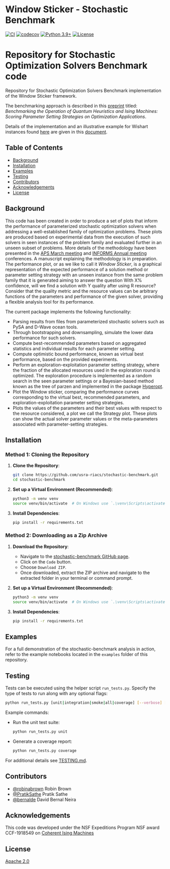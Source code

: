 # Window Sticker - Stochastic Benchmark

[![CI](https://github.com/bernalde/stochastic-benchmark/actions/workflows/ci.yml/badge.svg)](https://github.com/bernalde/stochastic-benchmark/actions/workflows/ci.yml)
[![codecov](https://codecov.io/gh/bernalde/stochastic-benchmark/branch/main/graph/badge.svg)](https://codecov.io/gh/bernalde/stochastic-benchmark)
[![Python 3.9+](https://img.shields.io/badge/python-3.9+-blue.svg)](https://www.python.org/downloads/release/python-390/)
[![License](https://img.shields.io/github/license/bernalde/stochastic-benchmark)](LICENSE)

Repository for Stochastic Optimization Solvers Benchmark code
=======
Repository for Stochastic Optimization Solvers Benchmark implementation of the Window Sticker framework.

The benchmarking approach is described in this [preprint](https://arxiv.org/abs/2402.10255) titled: *Benchmarking the Operation of Quantum Heuristics and Ising Machines: Scoring Parameter Setting Strategies on Optimization Applications*.

Details of the implementation and an illustrative example for Wishart instances found [here](examples/wishart_n_50_alpha_0.5/wishart_n_50_alpha_0.50.ipynb) are given in this [document](stochastic-benchmarking-notes.pdf).

## Table of Contents

- [Background](#background)
- [Installation](#installation)
- [Examples](#examples)
- [Testing](#testing)
- [Contributors](#contributors)
- [Acknowledgements](#acknowledgements)
- [License](#license)


## Background
This code has been created in order to produce a set of plots that inform the performance of parameterized stochastic optimization solvers when addressing a well-established family of optimization problems.
These plots are produced based on experimental data from the execution of such solvers in seen instances of the problem family and evaluated further in an unseen subset of problems.
More details of the methodology have been presented in the [APS March meeting](https://meetings.aps.org/Meeting/MAR22/Session/F38.5) and [INFORMS Annual meeting](https://www.abstractsonline.com/pp8/#!/10693/presentation/8455) conferences.
A manuscript explaining the methodology is in preparation.
The performance plot, or as we like to call it *Window Sticker*, is a graphical representation of the expected performance of a solution method or parameter setting strategy with an unseen instance from the same problem family that it is generated aiming to answer the question With X% confidence, will we find a solution with Y quality after using R resource?
Consider that the quality metric and the resource values can be arbitrary functions of the parameters and performance of the given solver, providing a flexible analysis tool for its performance.

The current package implements the following functionality:
- Parsing results from files from parameterized stochastic solvers such as PySA and D-Wave ocean tools.
- Through bootstrapping and downsampling, simulate the lower data performance for such solvers.
- Compute best-recommended parameters based on aggregated statistics and individual results for each parameter setting.
- Compute optimistic bound performance, known as virtual best performance, based on the provided experiments.
- Perform an exploration-exploitation parameter setting strategy, where the fraction of the allocated resources used in the exploration round is optimized. The exploration procedure is implemented as a random search in the seen parameter settings or a Bayesian-based method known as the tree of parzen and implemented in the package [Hyperopt](https://hyperopt.github.io/hyperopt/).
- Plot the Window sticker, comparing the performance curves corresponding to the virtual best, recommended parameters, and exploration-exploitation parameter setting strategies.
- Plots the values of the parameters and their best values with respect to the resource considered, a plot we call the Strategy plot. These plots can show the actual solver parameter values or the meta-parameters associated with parameter-setting strategies.

## Installation

### Method 1: Cloning the Repository

1. **Clone the Repository**:
    ```bash
    git clone https://github.com/usra-riacs/stochastic-benchmark.git
    cd stochastic-benchmark
    ```

2. **Set up a Virtual Environment (Recommended)**:
    ```bash
    python3 -m venv venv
    source venv/bin/activate  # On Windows use `.\venv\Scripts\activate`
    ```

3. **Install Dependencies**:
    ```bash
    pip install -r requirements.txt
    ```

### Method 2: Downloading as a Zip Archive

1. **Download the Repository**:
    - Navigate to the [stochastic-benchmark GitHub page](https://github.com/usra-riacs/stochastic-benchmark).
    - Click on the `Code` button.
    - Choose `Download ZIP`.
    - Once downloaded, extract the ZIP archive and navigate to the extracted folder in your terminal or command prompt.

2. **Set up a Virtual Environment (Recommended)**:
    ```bash
    python3 -m venv venv
    source venv/bin/activate  # On Windows use `.\venv\Scripts\activate`
    ```

3. **Install Dependencies**:
    ```bash
    pip install -r requirements.txt
    ```

<!-- the following `pip` command can install this package -->

<!-- ``pip install -i https://test.pypi.org/simple/ stochastic-benchmark==0.1.0`` -->

## Examples

For a full demonstration of the stochastic-benchmark analysis in action, refer to the example notebooks located in the `examples` folder of this repository.

## Testing

Tests can be executed using the helper script `run_tests.py`. Specify the type of
tests to run along with any optional flags:

```bash
python run_tests.py [unit|integration|smoke|all|coverage] [--verbose] [--fast]
```

Example commands:

- Run the unit test suite:

  ```bash
  python run_tests.py unit
  ```

- Generate a coverage report:

  ```bash
  python run_tests.py coverage
  ```

For additional details see [TESTING.md](TESTING.md).

## Contributors
- [@robinabrown](https://github.com/robinabrown) Robin Brown
- [@PratikSathe](https://github.com/PratikSathe) Pratik Sathe
- [@bernalde](https://github.com/bernalde) David Bernal Neira

## Acknowledgements

This code was developed under the NSF Expeditions Program NSF award CCF-1918549 on [Coherent Ising Machines](https://cohesing.org)


## License

[Apache 2.0](LICENSE)

